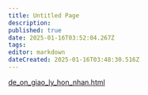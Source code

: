 ```yaml
---
title: Untitled Page
description: 
published: true
date: 2025-01-16T03:52:04.267Z
tags: 
editor: markdown
dateCreated: 2025-01-16T03:48:30.516Z
---
```


[de_on_giao_ly_hon_nhan.html](/de_on_giao_ly_hon_nhan.html)